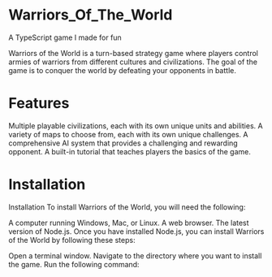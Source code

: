 # Warriors_Of_The_World
 A TypeScript game I made for fun
<!-- DESCRIPTION -->
Warriors of the World is a turn-based strategy game where players control armies of warriors from different cultures and civilizations. The goal of the game is to conquer the world by defeating your opponents in battle.

# Features
<!-- FEATURES-->
Multiple playable civilizations, each with its own unique units and abilities.
A variety of maps to choose from, each with its own unique challenges.
A comprehensive AI system that provides a challenging and rewarding opponent.
A built-in tutorial that teaches players the basics of the game.

# Installation
<!-- Installation Guide-->

Installation
To install Warriors of the World, you will need the following:

A computer running Windows, Mac, or Linux.
A web browser.
The latest version of Node.js.
Once you have installed Node.js, you can install Warriors of the World by following these steps:

Open a terminal window.
Navigate to the directory where you want to install the game.
Run the following command: